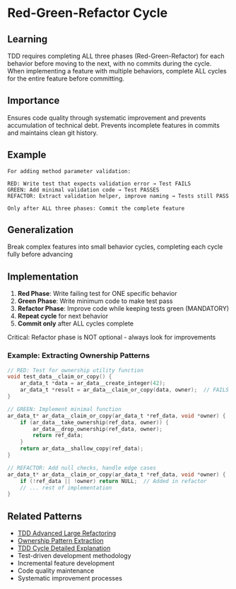 # Red-Green-Refactor Cycle

## Learning
TDD requires completing ALL three phases (Red-Green-Refactor) for each behavior before moving to the next, with no commits during the cycle. When implementing a feature with multiple behaviors, complete ALL cycles for the entire feature before committing.

## Importance
Ensures code quality through systematic improvement and prevents accumulation of technical debt. Prevents incomplete features in commits and maintains clean git history.

## Example
```
For adding method parameter validation:

RED: Write test that expects validation error → Test FAILS
GREEN: Add minimal validation code → Test PASSES  
REFACTOR: Extract validation helper, improve naming → Tests still PASS

Only after ALL three phases: Commit the complete feature
```

## Generalization
Break complex features into small behavior cycles, completing each cycle fully before advancing

## Implementation
1. **Red Phase**: Write failing test for ONE specific behavior
2. **Green Phase**: Write minimum code to make test pass
3. **Refactor Phase**: Improve code while keeping tests green (MANDATORY)
4. **Repeat cycle** for next behavior
5. **Commit only** after ALL cycles complete

Critical: Refactor phase is NOT optional - always look for improvements

### Example: Extracting Ownership Patterns
```c
// RED: Test for ownership utility function
void test_data__claim_or_copy() {
    ar_data_t *data = ar_data__create_integer(42);
    ar_data_t *result = ar_data__claim_or_copy(data, owner);  // FAILS - function doesn't exist
}

// GREEN: Implement minimal function
ar_data_t* ar_data__claim_or_copy(ar_data_t *ref_data, void *owner) {
    if (ar_data__take_ownership(ref_data, owner)) {
        ar_data__drop_ownership(ref_data, owner);
        return ref_data;
    }
    return ar_data__shallow_copy(ref_data);
}

// REFACTOR: Add null checks, handle edge cases
ar_data_t* ar_data__claim_or_copy(ar_data_t *ref_data, void *owner) {
    if (!ref_data || !owner) return NULL;  // Added in refactor
    // ... rest of implementation
}
```

## Related Patterns
- [TDD Advanced Large Refactoring](tdd-advanced-large-refactoring.md)
- [Ownership Pattern Extraction](ownership-pattern-extraction.md)
- [TDD Cycle Detailed Explanation](tdd-cycle-detailed-explanation.md)
- Test-driven development methodology
- Incremental feature development
- Code quality maintenance
- Systematic improvement processes